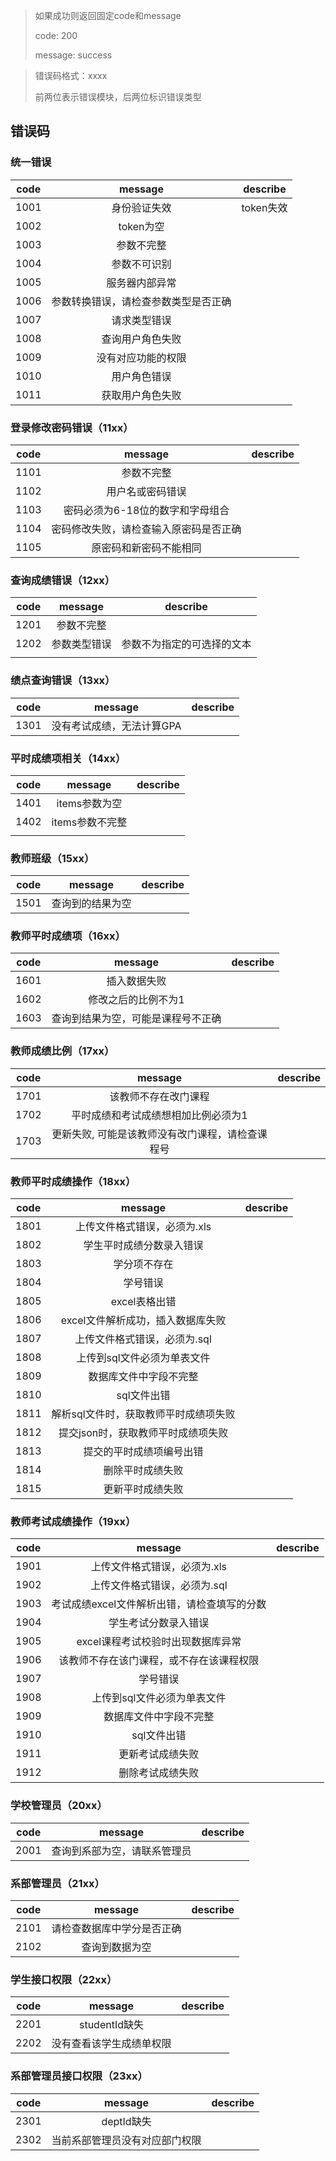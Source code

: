 > 如果成功则返回固定code和message
>
> code: 200
>
> message: success

>错误码格式：xxxx
>
>前两位表示错误模块，后两位标识错误类型

## 错误码

### 统一错误

| code |               message                | describe  |
| :--: | :----------------------------------: | :-------: |
| 1001 |             身份验证失效             | token失效 |
| 1002 |              token为空               |           |
| 1003 |              参数不完整              |           |
| 1004 |             参数不可识别             |           |
| 1005 |            服务器内部异常            |           |
| 1006 | 参数转换错误，请检查参数类型是否正确 |           |
| 1007 |             请求类型错误             |           |
| 1008 |           查询用户角色失败           |           |
| 1009 |          没有对应功能的权限          |           |
| 1010 |             用户角色错误             |           |
| 1011 |           获取用户角色失败           |           |

### 登录修改密码错误（11xx）

| code |                message                 | describe |
| :--: | :------------------------------------: | :------: |
| 1101 |               参数不完整               |          |
| 1102 |            用户名或密码错误            |          |
| 1103 |    密码必须为6-18位的数字和字母组合    |          |
| 1104 | 密码修改失败，请检查输入原密码是否正确 |          |
| 1105 |         原密码和新密码不能相同         |          |

### 查询成绩错误（12xx）

| code |   message    |          describe          |
| :--: | :----------: | :------------------------: |
| 1201 |  参数不完整  |                            |
| 1202 | 参数类型错误 | 参数不为指定的可选择的文本 |
|      |              |                            |

### 绩点查询错误（13xx）

| code |          message          | describe |
| :--: | :-----------------------: | :------: |
| 1301 | 没有考试成绩，无法计算GPA |          |

### 平时成绩项相关（14xx）

| code |     message     | describe |
| :--: | :-------------: | :------: |
| 1401 |  items参数为空  |          |
| 1402 | items参数不完整 |          |
|      |                 |          |

### 教师班级（15xx）

| code |     message     | describe |
| :--: | :-------------: | :------: |
| 1501 |  查询到的结果为空  |          |

### 教师平时成绩项（16xx）

| code |     message     | describe |
| :--: | :-------------: | :------: |
| 1601 |  插入数据失败  |          |
| 1602 |  修改之后的比例不为1  |          |
| 1603 |  查询到结果为空，可能是课程号不正确  |          |

### 教师成绩比例（17xx）

| code |     message     | describe |
| :--: | :-------------: | :------: |
| 1701 |  该教师不存在改门课程  |          |
| 1702 |  平时成绩和考试成绩想相加比例必须为1  |          |
| 1703 |  更新失败, 可能是该教师没有改门课程，请检查课程号  |          |

### 教师平时成绩操作（18xx）

| code |     message     | describe |
| :--: | :-------------: | :------: |
| 1801 |  上传文件格式错误，必须为.xls  |          |
| 1802 | 学生平时成绩分数录入错误 | |
| 1803 | 学分项不存在 | |
| 1804 | 学号错误 | |
| 1805 | excel表格出错 | |
| 1806 | excel文件解析成功，插入数据库失败 | |
| 1807 | 上传文件格式错误，必须为.sql | |
| 1808 | 上传到sql文件必须为单表文件 | |
| 1809 | 数据库文件中字段不完整 | |
| 1810 | sql文件出错 | |
| 1811 | 解析sql文件时，获取教师平时成绩项失败 | |
| 1812 | 提交json时，获取教师平时成绩项失败 | |
| 1813 | 提交的平时成绩项编号出错 | |
| 1814 | 删除平时成绩失败 | |
| 1815 | 更新平时成绩失败 | |

### 教师考试成绩操作（19xx）

| code |                   message                   | describe |
| :--: | :-----------------------------------------: | :------: |
| 1901 |        上传文件格式错误，必须为.xls         |          |
| 1902 |        上传文件格式错误，必须为.sql         |          |
| 1903 | 考试成绩excel文件解析出错，请检查填写的分数 |          |
| 1904 |            学生考试分数录入错误             |          |
| 1905 |      excel课程考试校验时出现数据库异常      |          |
| 1906 |  该教师不存在该门课程，或不存在该课程权限   |          |
| 1907 |                  学号错误                   |          |
| 1908 |         上传到sql文件必须为单表文件         |          |
| 1909 |           数据库文件中字段不完整            |          |
| 1910 |                 sql文件出错                 |          |
| 1911 |              更新考试成绩失败               |          |
| 1912 |              删除考试成绩失败               |          |

### 学校管理员（20xx）
| code |           message            | describe |
| :--: | :--------------------------: | :------: |
| 2001 | 查询到系部为空，请联系管理员 |          |

### 系部管理员（21xx）
| code |           message            | describe |
| :--: | :--------------------------: | :------: |
| 2101 | 请检查数据库中学分是否正确 |          |
| 2102 | 查询到数据为空 |          |

### 学生接口权限（22xx）
| code |           message            | describe |
| :--: | :--------------------------: | :------: |
| 2201 | studentId缺失 |          |
| 2202 | 没有查看该学生成绩单权限 |          |

### 系部管理员接口权限（23xx）
| code |           message            | describe |
| :--: | :--------------------------: | :------: |
| 2301 | deptId缺失 |          |
| 2302 | 当前系部管理员没有对应部门权限 |          |
